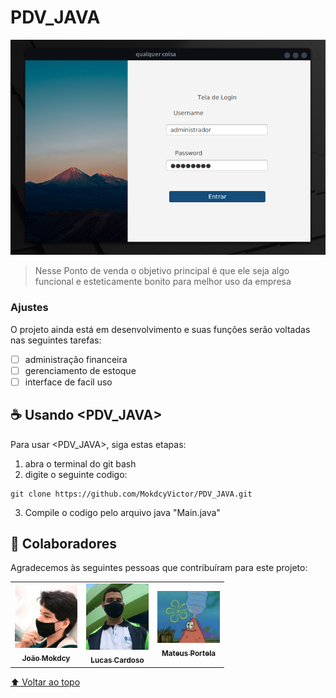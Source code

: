 # PDV_JAVA

<img src="Captura de tela de 2021-10-18 22-56-00.png" alt="exemplo imagem">

> Nesse Ponto de venda o objetivo principal é que ele seja algo funcional e esteticamente bonito para melhor uso da empresa
### Ajustes

O projeto ainda está em desenvolvimento e suas funções serão voltadas nas seguintes tarefas:

- [ ] administração financeira 
- [ ] gerenciamento de estoque 
- [ ] interface de facil uso

## ☕ Usando <PDV_JAVA>

Para usar <PDV_JAVA>, siga estas etapas:

1. abra o terminal do git bash 
2. digite o seguinte codigo:
```
git clone https://github.com/MokdcyVictor/PDV_JAVA.git
```
3. Compile o codigo pelo arquivo java "Main.java"

## 🤝 Colaboradores

Agradecemos às seguintes pessoas que contribuíram para este projeto:

<table>
  <tr>
    <td align="center">
      <a href="#">
        <img src="91168785.jpeg" width="100px;" alt="Foto do João Victor"/><br>
        <sub>
          <b>João Mokdcy</b>
        </sub>
      </a>
    </td>
    <td align="center">
      <a href="#">
        <img src="1234.jpg" width="100px;" alt="Foto do Mark Zuckerberg"/><br>
        <sub>
          <b>Lucas Cardoso</b>
        </sub>
      </a>
    </td>
    <td align="center">
      <a href="#">
        <img src="IMG_20211019_092530_013.jpg" width="100px;" alt="Foto do Steve Jobs"/><br>
        <sub>
          <b>Mateus Portela</b>
        </sub>
      </a>
    </td>
  </tr>
</table>




[⬆ Voltar ao topo](#PDV_JAVA)<br>

